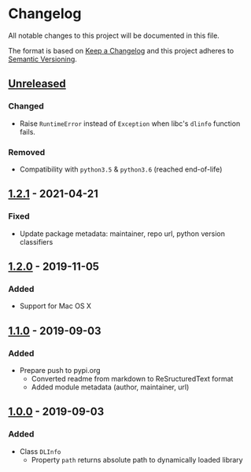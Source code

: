 # Changelog

All notable changes to this project will be documented in this file.

The format is based on [Keep a Changelog](http://keepachangelog.com/en/1.0.0/)
and this project adheres to [Semantic Versioning](http://semver.org/spec/v2.0.0.html).

## [Unreleased]
### Changed
- Raise `RuntimeError` instead of `Exception` when libc's `dlinfo` function fails.

### Removed
- Compatibility with `python3.5` & `python3.6` (reached end-of-life)

## [1.2.1] - 2021-04-21 
### Fixed
- Update package metadata: maintainer, repo url, python version classifiers

## [1.2.0] - 2019-11-05
### Added
- Support for Mac OS X

## [1.1.0] - 2019-09-03
### Added
- Prepare push to pypi.org
  - Converted readme from markdown to ReSructuredText format
  - Added module metadata (author, maintainer, url)

## [1.0.0] - 2019-09-03
### Added
- Class `DLInfo`
  - Property `path` returns absolute path to dynamically loaded library

[Unreleased]: https://github.com/cloudflightio/python-dlinfo/compare/v1.2.1...HEAD
[1.2.1]: https://github.com/cloudflightio/python-dlinfo/compare/v1.2.0...v1.2.1
[1.2.0]: https://github.com/cloudflightio/python-dlinfo/compare/v1.1.0...v1.2.0
[1.1.0]: https://github.com/cloudflightio/python-dlinfo/compare/v1.0.0...v1.1.0
[1.0.0]: https://github.com/cloudflightio/python-dlinfo/releases/tag/v1.0.0
